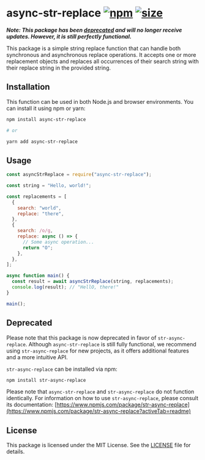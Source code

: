 [npm]: https://img.shields.io/npm/v/async-str-replace
[npm-url]: https://www.npmjs.com/package/async-str-replace
[size]: https://packagephobia.now.sh/badge?p=async-str-replace
[size-url]: https://packagephobia.now.sh/result?p=async-str-replace

# async-str-replace [![npm][npm]][npm-url] [![size][size]][size-url]

**_Note: This package has been [deprecated](#deprecated) and will no longer receive updates. However, it is still perfectly functional._**

This package is a simple string replace function that can handle both synchronous and asynchronous replace operations. It accepts one or more replacement objects and replaces all occurrences of their search string with their replace string in the provided string.

## Installation

This function can be used in both Node.js and browser environments. You can install it using npm or yarn:

```bash
npm install async-str-replace

# or

yarn add async-str-replace
```

## Usage

```js
const asyncStrReplace = require("async-str-replace");

const string = "Hello, world!";

const replacements = [
  {
    search: "world",
    replace: "there",
  },
  {
    search: /o/g,
    replace: async () => {
      // Some async operation...
      return "O";
    },
  },
];

async function main() {
  const result = await asyncStrReplace(string, replacements);
  console.log(result); // "HellO, there!"
}

main();
```

## Deprecated

Please note that this package is now deprecated in favor of `str-async-replace`. Although `async-str-replace` is still fully functional, we recommend using `str-async-replace` for new projects, as it offers additional features and a more intuitive API.

`str-async-replace` can be installed via npm:

```bash
npm install str-async-replace
```

Please note that `async-str-replace` and `str-async-replace` do not function identically. For information on how to use `str-async-replace`, please consult its documentation: [https://www.npmjs.com/package/str-async-replace](https://www.npmjs.com/package/str-async-replace?activeTab=readme)

## License

This package is licensed under the MIT License. See the [LICENSE](LICENSE) file for details.
